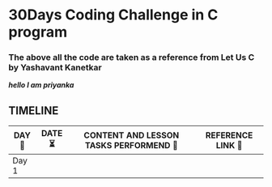 # 30Days  Coding Challenge in C program
### The above all the code are taken as a reference from Let Us C by Yashavant Kanetkar
***hello I am priyanka*** 

## TIMELINE
|   DAY📑   |   DATE:hourglass_flowing_sand:   |           CONTENT AND LESSON TASKS PERFORMEND :steam_locomotive:           |           REFERENCE LINK :dart:         |
|---------|----------|----------------------------------------------------------------------------|-----------------------------------|
|Day 1|   |        |      |
